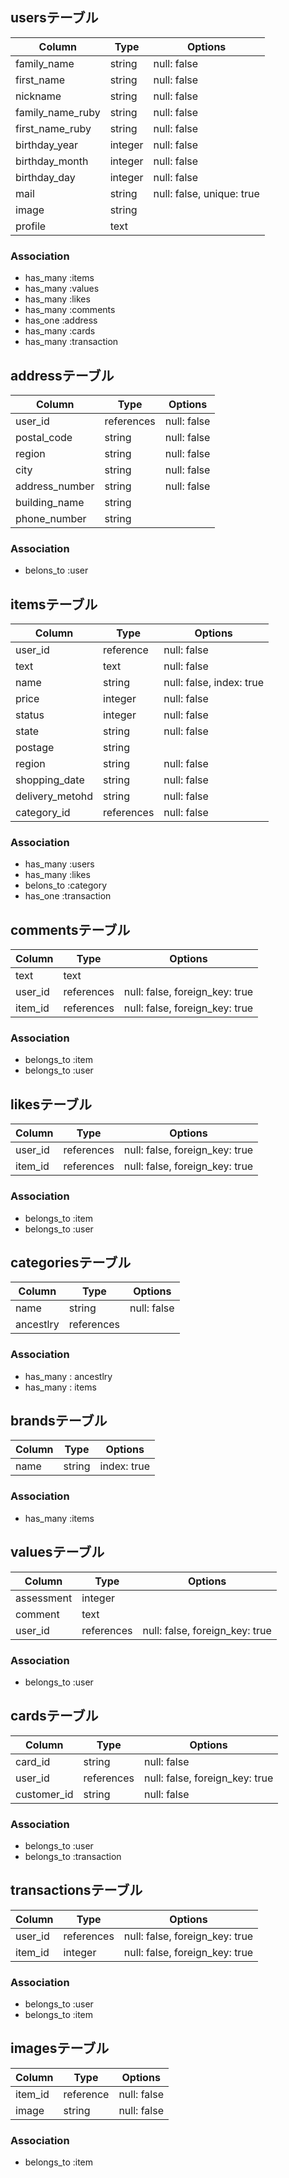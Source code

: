 ## usersテーブル
|Column|Type|Options|
|------|----|-------|
|family_name|string|null: false|
|first_name|string|null: false|
|nickname|string|null: false|
|family_name_ruby|string|null: false|
|first_name_ruby|string|null: false|
|birthday_year|integer|null: false| #年月日で分ける方が良い？
|birthday_month|integer|null: false|
|birthday_day|integer|null: false|
|mail|string|null: false, unique: true|
|image|string|
|profile|text|

### Association
- has_many :items
- has_many :values
- has_many :likes
- has_many :comments
- has_one :address
- has_many :cards
- has_many :transaction


## addressテーブル
|Column|Type|Options|
|------|----|-------|
|user_id|references|null: false|
|postal_code|string|null: false|
|region|string|null: false|
|city|string|null: false|
|address_number|string|null: false|
|building_name|string|
|phone_number|string|

### Association
- belons_to :user

## itemsテーブル

|Column|Type|Options|
|------|----|-------|
|user_id|reference|null: false|
|text|text|null: false|
|name|string|null: false, index: true|
|price|integer|null: false|
|status|integer|null: false|
|state|string|null: false|
|postage|string|
|region|string|null: false|
|shopping_date|string|null: false|
|delivery_metohd|string|null: false|
|category_id|references|null: false|

### Association
- has_many :users
- has_many :likes
- belons_to :category
- has_one :transaction

## commentsテーブル

|Column|Type|Options|
|------|----|-------|
|text|text|
|user_id|references|null: false, foreign_key: true|
|item_id|references|null: false, foreign_key: true|

### Association
- belongs_to :item
- belongs_to :user

## likesテーブル

|Column|Type|Options|
|------|----|-------|
|user_id|references|null: false, foreign_key: true|
|item_id|references|null: false, foreign_key: true|

### Association
- belongs_to :item
- belongs_to :user

## categoriesテーブル

|Column|Type|Options|
|------|----|-------|
|name|string|null: false|
|ancestlry|references|

### Association
- has_many : ancestlry
- has_many : items

## brandsテーブル

|Column|Type|Options|
|------|----|-------|
|name|string|index: true|

### Association
- has_many :items


## valuesテーブル

|Column|Type|Options|
|------|----|-------|
|assessment|integer|
|comment|text|
|user_id|references|null: false, foreign_key: true|

### Association
- belongs_to :user

## cardsテーブル

|Column|Type|Options|
|------|----|-------|
|card_id|string|null: false|
|user_id|references|null: false, foreign_key: true|
|customer_id|string|null: false|

### Association
- belongs_to :user
- belongs_to :transaction

## transactionsテーブル

|Column|Type|Options|
|------|----|-------|
|user_id|references|null: false, foreign_key: true|
|item_id|integer|null: false, foreign_key: true|

### Association
- belongs_to :user
- belongs_to :item

## imagesテーブル

|Column|Type|Options|
|------|----|-------|
|item_id|reference|null: false|
|image|string|null: false|

### Association
- belongs_to :item